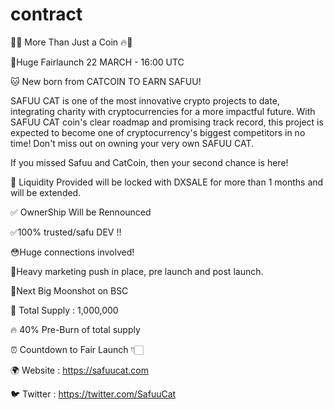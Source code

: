 # contract
👑🔥 More Than Just a Coin 🔥👑

📢Huge Fairlaunch 22 MARCH - 16:00 UTC

🐱 New born from CATCOIN TO EARN SAFUU! 

SAFUU CAT is one of the most innovative crypto projects to date, integrating charity with cryptocurrencies for a more impactful future.
With SAFUU CAT coin's clear roadmap and promising track record, this project is expected to become one of cryptocurrency's biggest competitors in no time! Don't miss out on owning your very own SAFUU CAT.

If you missed Safuu and CatCoin, then your second chance is here! 

🔐 Liquidity Provided will be locked with DXSALE for more than 1 months and will be extended.

✅ OwnerShip Will be Rennounced

✅100% trusted/safu DEV !! 

😳Huge connections involved!

👀Heavy marketing push in place, pre launch and post launch. 

🚨Next Big Moonshot on BSC

💯 Total Supply : 1,000,000

🔥 40% Pre-Burn of total supply

⏰ Countdown to Fair Launch 👇🏻

🌍 Website : https://safuucat.com

🐦 Twitter : https://twitter.com/SafuuCat
